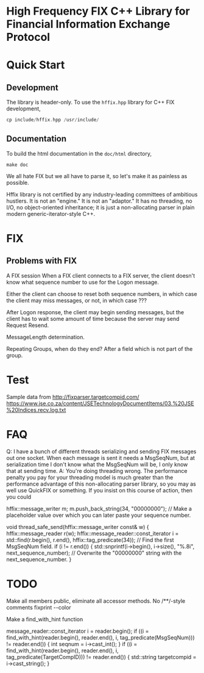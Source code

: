 High Frequency FIX C++ Library for Financial Information Exchange Protocol 
==========================================================================

# Quick Start

## Development

The library is header-only. To use the `hffix.hpp` library for C++ FIX development, 
```cpp
cp include/hffix.hpp /usr/include/
```
## Documentation

To build the html documentation in the `doc/html` directory,
```
make doc
```

We all hate FIX but we all have to parse it, so let's make it as painless as possible.

Hffix library is not certified by any industry-leading committees of ambitious hustlers. It is not an "engine." It is not an "adaptor." It has no threading, no I/O, no object-oriented inheritance; it is just a non-allocating parser in plain modern generic-iterator-style C++.

# FIX

## Problems with FIX

A FIX session When a FIX client connects to a FIX server, the client doesn't know what sequence number to use for the Logon message. 

Either the client can choose to reset both sequence numbers, in which case the client may miss messages, or not, in which case ???

After Logon response, the client may begin sending messages, but the client has to wait some amount of time because the server may send Request Resend.

MessageLength determination.

Repeating Groups, when do they end? After a field which is not part of the group.


# Test

Sample data from 
http://fixparser.targetcompid.com/
https://www.jse.co.za/content/JSETechnologyDocumentItems/03.%20JSE%20Indices.recv.log.txt
# FAQ

Q: I have a bunch of different threads serializing and sending FIX messages out one socket. When each message is sent it needs a MsgSeqNum, but at serialization time I don't know what the MsgSeqNum will be, I only know that at sending time.
A: You're doing threading wrong. The performance penalty you pay for your threading model is much greater than the performance advantage of this non-allocating parser library, so you may as well use QuickFIX or something. If you insist on this course of action, then you could

hffix::message_writer m;
m.push_back_string(34, "00000000"); // Make a placeholder value over which you can later paste your sequence number.

void thread_safe_send(hffix::message_writer const& w) {
  hffix::message_reader r(w);
  hffix::message_reader::const_iterator i = std::find(r.begin(), r.end(), hffix::tag_predicate(34)); // Find the first MsgSeqNum field.
  if (i != r.end()) {
    std::snprintf(i->begin(), i->size(), "%.8i", next_sequence_number); // Overwrite the "00000000" string with the next_sequence_number.
}
  
# TODO

Make all members public, eliminate all accessor methods.
No /**/-style comments
fixprint --color

Make a find_with_hint function

message_reader::const_iterator i = reader.begin();
if ((i = find_with_hint(reader.begin(), reader.end(), i, tag_predicate(MsgSeqNum))) != reader.end()) {
  int seqnum = i->cast_int();
}
if ((i = find_with_hint(reader.begin(), reader.end(), i, tag_predicate(TargetCompID))) != reader.end()) {
  std::string targetcompid = i->cast_string();
}
